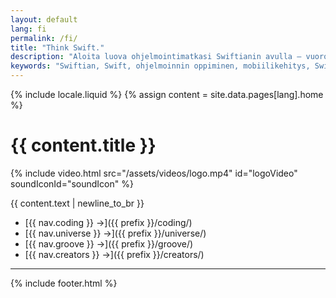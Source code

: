 ```yaml
---
layout: default
lang: fi
permalink: /fi/
title: "Think Swift."
description: "Aloita luova ohjelmointimatkasi Swiftianin avulla – vuorovaikutteinen ja huolella kuratoitu alusta Swiftin oppimiseen."
keywords: "Swiftian, Swift, ohjelmoinnin oppiminen, mobiilikehitys, Swift opetus"
---
```


{% include locale.liquid %}
{% assign content = site.data.pages[lang].home %}

# {{ content.title }}

{% include video.html src="/assets/videos/logo.mp4" id="logoVideo" soundIconId="soundIcon" %}

{{ content.text | newline_to_br }}

- [{{ nav.coding }} →]({{ prefix }}/coding/)
- [{{ nav.universe }} →]({{ prefix }}/universe/)
- [{{ nav.groove }} →]({{ prefix }}/groove/)
- [{{ nav.creators }} →]({{ prefix }}/creators/)

---
{% include footer.html %}